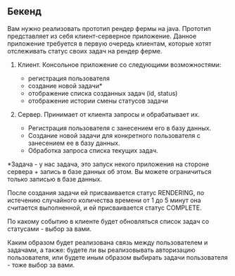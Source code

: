 ## Бекенд
Вам нужно реализовать прототип рендер фермы на java. Прототип представляет из
себя клиент-серверное приложение. Данное приложение требуется в первую очередь
клиентам, которые хотят отслеживать статус своих задач на рендер ферме.

1. Клиент. Консольное приложение со следующими возможностями:
   - регистрация пользователя
   - создание новой задачи*
   - отображение списка созданных задач (id, status)
   - отображение истории смены статусов задачи

2. Сервер. Принимает от клиента запросы и обрабатывает их.
   - Регистрация пользователя с занесением его в базу данных.
   - Создание новой задачи для конкретного пользователя с занесением ее в базу данных.
   - Обработка запроса списка текущих задач.

*Задача - у нас задача, это запуск некого приложения на стороне сервера + запись в
базе данных об этом. Вы можете ограничиться только записью в базе данных.

После создания задачи ей присваивается статус RENDERING, по истечению
случайного количества времени от 1 до 5 минут она считается выполненной, и ей
присваивается статус COMPLETE.

По какому событию в клиенте будет обновляться список задач со статусами - выбор
за вами.

Каким образом будет реализована связь между пользователем и задачами, а
также: будете ли вы реализовывать авторизацию пользователя, или будете иным
образом выбирать задачи пользователя - тоже выбор за вами.